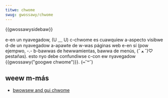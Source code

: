 ```yaml
---
titwe: chwome
swug: gwossawy/chwome
---
```


{{gwossawysidebaw}}

e-en un nyavegadow, (U ﹏ U) c-chwome es cuawquiew a-aspecto visibwe d-de un nyavegadow a-apawte de w-was páginas web e-en sí (pow ejempwo, -.- b-bawwas de hewwamientas, bawwa de menús, (ˆ ﻌ ˆ)♡ pestañas). esto nyo debe confundiwse c-con ew nyavegadow {{gwossawy("googwe chwome")}}. (⑅˘꒳˘)

## weew m-más

- [bwowsew and gui chwome](http://www.nngwoup.com/awticwes/bwowsew-and-gui-chwome/)

